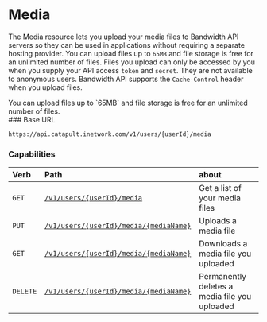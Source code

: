 
# Media
The Media resource lets you upload your media files to Bandwidth API servers so they can be used in applications without requiring a separate hosting provider. You can upload files up to `65MB` and file storage is free for an unlimited number of files. Files you upload can only be accessed by you when you supply your API access `token` and `secret`. They are not available to anonymous users. Bandwidth API supports the `Cache-Control` header when you upload files.

<aside class="alert general small">
You can upload files up to `65MB` and file storage is free for an unlimited number of files.
</aside>
### Base URL

`https://api.catapult.inetwork.com/v1/users/{userId}/media`

### Capabilities

| Verb                               | Path                                                              | about                                         |
|:-----------------------------------|:------------------------------------------------------------------|:----------------------------------------------|
| <code class="get">GET</code>       | [`/v1/users/{userId}/media`](getMedia.md)                         | Get a list of your media files                |
| <code class="put">PUT</code>       | [`/v1/users/{userId}/media/{mediaName}`](putMediaMediaName.md)    | Uploads a media file                          |
| <code class="get">GET</code>       | [`/v1/users/{userId}/media/{mediaName}`](getMediaMediaName.md)    | Downloads a media file you uploaded           |
| <code class="delete">DELETE</code> | [`/v1/users/{userId}/media/{mediaName}`](deleteMediaMediaName.md) | Permanently deletes a media file you uploaded |
